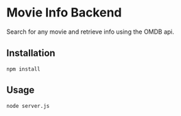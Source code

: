 # Movie Info Backend

Search for any movie and retrieve info using the OMDB api.

## Installation

```npm install```

## Usage

```node server.js```